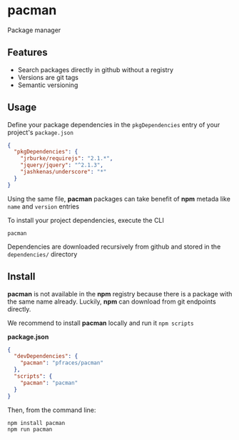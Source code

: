 pacman
======

Package manager

Features
--------

*   Search packages directly in github without a registry
*   Versions are git tags
*   Semantic versioning

Usage
-----

Define your package dependencies in the `pkgDependencies` entry of your
project's `package.json`

```json
{
  "pkgDependencies": {
    "jrburke/requirejs": "2.1.*",
    "jquery/jquery": "^2.1.3",
    "jashkenas/underscore": "*"
  }
}
```

Using the same file, **pacman** packages can take benefit of **npm** metada
like `name` and `version` entries

To install your project dependencies, execute the CLI

```
pacman
```

Dependencies are downloaded recursively from github and stored in the
`dependencies/` directory

Install
-------

**pacman** is not available in the **npm** registry because there is a package
with the same name already. Luckily, **npm** can download from git endpoints
directly.

We recommend to install **pacman** locally and run it `npm scripts`

**package.json**

```json
{
  "devDependencies": {
    "pacman": "pfraces/pacman"
  },
  "scripts": {
    "pacman": "pacman"
  }
}
```

Then, from the command line:

```
npm install pacman
npm run pacman
```
